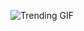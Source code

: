 ![Trending GIF](https://media0.giphy.com/media/v1.Y2lkPThiYjIxNzcyNDF2emk3cnZhb2xrbGtrNGc0d3c5bmtxbXI3YmtiNzFodG1mNzk5MiZlcD12MV9naWZzX3NlYXJjaCZjdD1n/NHUONhmbo448/giphy.gif)
